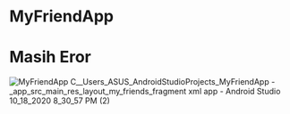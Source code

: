 # MyFriendApp

# Masih Eror
![MyFriendApp  C__Users_ASUS_AndroidStudioProjects_MyFriendApp  -  _app_src_main_res_layout_my_friends_fragment xml  app  - Android Studio 10_18_2020 8_30_57 PM (2)](https://user-images.githubusercontent.com/63888291/96368928-fa6f0d00-1180-11eb-8b6c-69423f8dc15d.png)
